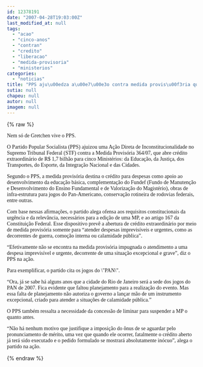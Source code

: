 ```yaml
---
id: 12378191
date: "2007-04-28T19:03:00Z"
last_modified_at: null
tags:
  - "acao"
  - "cinco-anos"
  - "contran"
  - "credito"
  - "liberacao"
  - "medida-provisoria"
  - "ministerios"
categories:
  - "noticias"
title: "PPS aju\u00edza a\u00e7\u00e3o contra medida provis\u00f3ria que libera cr\u00e9dito para cinco Minist\u00e9rios"
sutia: null
chapeu: null
autor: null
imagem: null
---
```

{% raw %}
<p><P><FONT face=Verdana>Nem só de Gretchen vive o PPS.</FONT></P></p>
<p><P><FONT face=Verdana>O Partido Popular Socialista (PPS) ajuizou uma Ação Direta de Inconstitucionalidade no Supremo Tribunal Federal (STF) contra a Medida Provisória 364/07, que abre crédito extraordinário de R$ 1,7 bilhão para cinco Ministérios: da Educação, da Justiça, dos Transportes, do Esporte, da Integração Nacional e das Cidades. </FONT></P></p>
<p><P><FONT face=Verdana>Segundo o PPS, a medida provisória destina o crédito para despesas como apoio ao desenvolvimento da educação básica, complementação do Fundef (Fundo de Manutenção e Desenvolvimento do Ensino Fundamental e de Valorização do Magistério), obras de infra-estrutura para jogos do Pan-Americano, conservação rotineira de rodovias federais, entre outras.</FONT></P></p>
<p><P><FONT face=Verdana>Com base nessas afirmações, o partido alega ofensa aos requisitos constitucionais da urgência e da relevância, necessários para a edição de uma MP, e ao artigo 167 da Constituição Federal. Esse dispositivo prevê a abertura de crédito extraordinário por meio de medida provisória somente para “atender despesas imprevisíveis e urgentes, como as decorrentes de guerra, comoção interna ou calamidade pública”. </FONT></P></p>
<p><P><FONT face=Verdana>“Efetivamente não se encontra na medida provisória impugnada o atendimento a uma despesa imprevisível e urgente, decorrente de uma situação excepcional e grave”, diz o PPS na ação.</FONT></P></p>
<p><P><FONT face=Verdana>Para exemplificar, o partido cita os jogos do \"PAN\". </FONT></P></p>
<p><P><FONT face=Verdana>“Ora, já se sabe há alguns anos que a cidade do Rio de Janeiro será a sede dos jogos do PAN de 2007. Fica evidente que faltou planejamento para a realização do evento. Mas essa falta de planejamento não autoriza o governo a lançar mão de um instrumento excepcional, criado para atender a situações de calamidade pública.”</FONT></P></p>
<p><P><FONT face=Verdana>O PPS também ressalta a necessidade da concessão de liminar para suspender a MP o quanto antes. </FONT></P></p>
<p><P><FONT face=Verdana>“Não há nenhum motivo que justifique a imposição do ônus de se aguardar pelo pronunciamento de mérito, uma vez que quando ele ocorrer, fatalmente o crédito aberto já terá sido executado e o pedido formulado se mostrará absolutamente inócuo”, alega o partido na ação.</FONT></P> </p>
{% endraw %}